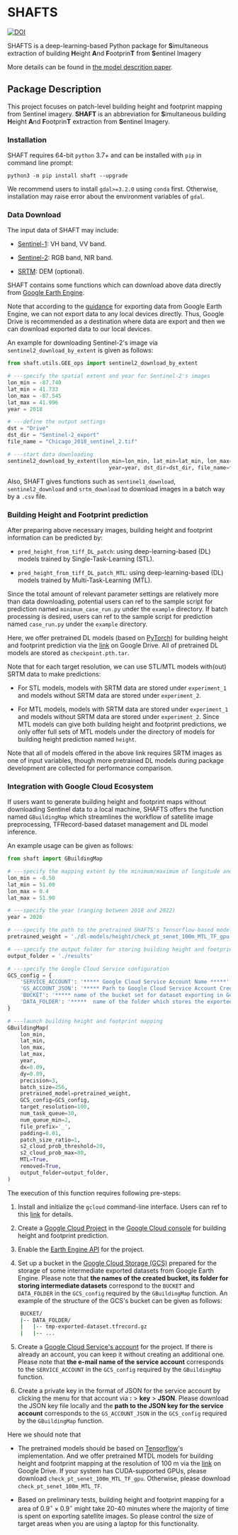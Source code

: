 # SHAFTS
[![DOI](https://zenodo.org/badge/DOI/10.5281/zenodo.7717080.svg)](https://doi.org/10.5281/zenodo.7717080)


SHAFTS is a deep-learning-based Python package for **S**imultaneous extraction of building **H**eight **A**nd **F**ootprin**T** from **S**entinel Imagery

More details can be found in [the model descrition paper](https://gmd.copernicus.org/articles/16/751/2023/gmd-16-751-2023.html).

## Package Description

This project focuses on patch-level building height and footprint mapping from Sentinel imagery. **SHAFT** is an abbreviation for **S**imultaneous building **H**eight **A**nd **F**ootprin**T** extraction from **S**entinel Imagery.

### Installation

SHAFT requires 64-bit `python` 3.7+ and can be installed with `pip` in command line prompt:

```
python3 -m pip install shaft --upgrade
```

We recommend users to install `gdal>=3.2.0` using `conda` first.
Otherwise, installation may raise error about the environment variables of `gdal`.

### Data Download

The input data of SHAFT may include:

- [Sentinel-1](https://sentinels.copernicus.eu/web/sentinel/missions/sentinel-1): VH band, VV band.

- [Sentinel-2](https://sentinels.copernicus.eu/web/sentinel/missions/sentinel-2): RGB band, NIR band.

- [SRTM](https://www2.jpl.nasa.gov/srtm/): DEM (optional).

SHAFT contains some functions which can download above data directly from [Google Earth Engine](https://earthengine.google.com/).

Note that according to the [guidance](https://developers.google.com/earth-engine/guides/exporting) for exporting data from Google Earth Engine, we can not export data to any local devices directly. Thus, Google Drive is recommended as a destination where data are export and then we can download exported data to our local devices.

An example for downloading Sentinel-2's image via `sentinel2_download_by_extent` is given as follows:

```python {cmd}
from shaft.utils.GEE_ops import sentinel2_download_by_extent

# ---specify the spatial extent and year for Sentinel-2's images
lon_min = -87.740
lat_min = 41.733
lon_max = -87.545
lat_max = 41.996
year = 2018

# ---define the output settings
dst = "Drive"
dst_dir = "Sentinel-2_export"
file_name = "Chicago_2018_sentinel_2.tif"

# ---start data downloading
sentinel2_download_by_extent(lon_min=lon_min, lat_min=lat_min, lon_max=lon_max, lat_max=lat_max,
                                year=year, dst_dir=dst_dir, file_name=file_name, dst=dst)
```

Also, SHAFT gives functions such as `sentinel1_download`, `sentinel2_download` and `srtm_download` to download images in a batch way by a `.csv` file.

### Building Height and Footprint prediction

After preparing above necessary images, building height and footprint information can be predicted by:

- `pred_height_from_tiff_DL_patch`: using deep-learning-based (DL) models trained by Single-Task-Learning (STL).

- `pred_height_from_tiff_DL_patch_MTL`: using deep-learning-based (DL) models trained by Multi-Task-Learning (MTL).

Since the total amount of relevant parameter settings are relatively more than data downloading, potential users can ref to the sample script for prediction named `minimum_case_run.py` under the `example` directory.
If batch processing is desired, users can ref to the sample script for prediction named `case_run.py` under the `example` directory.

Here, we offer pretrained DL models (based on [PyTorch](https://pytorch.org/)) for building height and footprint prediction via the [link](https://drive.google.com/drive/folders/148KZKDVOHOh6VOlZ9bqLby2twQd4UcM9?usp=sharing) on Google Drive. All of pretrained DL models are stored as `checkpoint.pth.tar`.

Note that for each target resolution, we can use STL/MTL models with(out) SRTM data to make predictions:

- For STL models, models with SRTM data are stored under `experiment_1` and models without SRTM data are stored under `experiment_2`.

- For MTL models, models with SRTM data are stored under `experiment_1` and models without SRTM data are stored under `experiment_2`.
Since MTL models can give both building height and footprint predictions, we only offer full sets of MTL models under the directory of models for building height prediction named `height`.

Note that all of models offered in the above link requires SRTM images as one of input variables, though more pretrained DL models during package development are collected for performance comparison.

### Integration with Google Cloud Ecosystem

If users want to generate building height and footprint maps without downloading Sentinel data to a local machine, SHAFTS offers the function named `GBuildingMap` which streamlines the workflow of satellite image preprocessing, TFRecord-based dataset management and DL model inference.

An example usage can be given as follows:

```python {cmd}
from shaft import GBuildingMap

# ---specify the mapping extent by the minimum/maximum of longitude and latitude
lon_min = -0.50
lat_min = 51.00
lon_max = 0.4
lat_max = 51.90

# ---specify the year (ranging between 2018 and 2022)
year = 2020

# ---specify the path to the pretrained SHAFTS's Tensorflow-based models
pretrained_weight = './dl-models/height/check_pt_senet_100m_MTL_TF_gpu'

# ---specify the output folder for storing building height and footprint maps
output_folder = './results'

# ---specify the Google Cloud Service configuration
GCS_config = {
    'SERVICE_ACCOUNT': '***** Google Cloud Service Account Name *****',
    'GS_ACCOUNT_JSON': '***** Parh to Google Cloud Service Account Credential *****',
    'BUCKET': '***** name of the bucket set for dataset exporting in Google Cloud Storage *****',
    'DATA_FOLDER': '*****  name of the folder which stores the exported dataset under the `BUCKET` *****',
}

# ---launch building height and footprint mapping
GBuildingMap(
    lon_min,
    lat_min,
    lon_max,
    lat_max,
    year,
    dx=0.09,
    dy=0.09,
    precision=3,
    batch_size=256,
    pretrained_model=pretrained_weight,
    GCS_config=GCS_config,
    target_resolution=100,
    num_task_queue=30,
    num_queue_min=2,
    file_prefix='_',
    padding=0.01,
    patch_size_ratio=1,
    s2_cloud_prob_threshold=20,
    s2_cloud_prob_max=80,
    MTL=True,
    removed=True,
    output_folder=output_folder,
)
```

The execution of this function requires following pre-steps:

1. Install and initialize the `gcloud` command-line interface. Users can ref to this [link](https://cloud.google.com/sdk/docs/install-sdk) for details.

2. Create a [Google Cloud Project](https://cloud.google.com/resource-manager/docs/creating-managing-projects) in the [Google Cloud console](https://console.cloud.google.com/cloud-resource-manager) for building height and footprint prediction.

3. Enable the [Earth Engine API](https://console.cloud.google.com/apis/library/earthengine.googleapis.com) for the project.

4. Set up a bucket in the [Google Cloud Storage (GCS)](https://cloud.google.com/storage) prepared for the storage of some intermediate exported datasets from Google Earth Engine. Please note that **the names of the created bucket, its folder for storing intermediate datasets** correspond to the `BUCKET` and `DATA_FOLDER` in the `GCS_config` required by the `GBuildingMap` function. An example of the structure of the GCS's bucket can be given as follows:

```bash
    BUCKET/
    |-- DATA_FOLDER/
    |   |-- tmp-exported-dataset.tfrecord.gz
    |   |-- ...
```

5. Create a [Google Cloud Service's account](https://console.cloud.google.com/iam-admin/serviceaccounts/) for the project. If there is already an account, you can keep it without creating an additional one. Please note that **the e-mail name of the service account** corresponds to the `SERVICE_ACCOUNT` in the `GCS_config` required by the `GBuildingMap` function.

6. Create a private key in the format of JSON for the service account by clicking the menu for that account via **:** > **key** > **JSON**. Please download the JSON key file locally and the **path to the JSON key for the service account** corresponds to the `GS_ACCOUNT_JSON` in the `GCS_config` required by the `GBuildingMap` function.

Here we should note that

- The pretrained models should be based on [Tensorflow](https://www.tensorflow.org/install)'s implementation. And we offer pretrained MTDL models for building height and footprint mapping at the resolution of 100 m via the [link](https://drive.google.com/drive/folders/1ziJzhrk6w9D9Q3uruCbq-lXGOdYw_haV?usp=sharing) on Google Drive. If your system has CUDA-supported GPUs, please download `check_pt_senet_100m_MTL_TF_gpu`. Otherwise, please download `check_pt_senet_100m_MTL_TF`.

- Based on preliminary tests, building height and footprint mapping for a area of $0.9^\circ\times 0.9^\circ$ might take 20-40 minutes where the majority of time is spent on exporting satellite images. So please control the size of target areas when you are using a laptop for this functionality.
